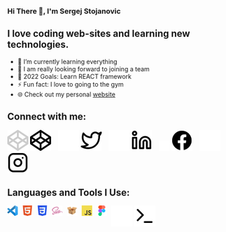 ### Hi There 👋, I'm Sergej Stojanovic

## I **love coding** web-sites and **learning** new technologies.

- 📖 I’m currently learning everything 
- 👯 I am really looking forward to joining a team
- 🥅 2022 Goals: Learn REACT framework
- ⚡ Fun fact: I love to going to the gym
- 🌐 Check out my personal [website]

## Connect with me:

[![codepen](./images/socials/codepen-dark.svg)](https://codepen.io/0sergej#gh-dark-mode-only)
[![codepen](./images/socials/codepen-light.svg)](https://codepen.io/0sergej#gh-light-mode-only)
&nbsp;&nbsp;
[![twitter](./images/socials/twitter-dark.svg)](https://twitter.com/es0gr#gh-dark-mode-only)
[![twitter](./images/socials/twitter-light.svg)](https://twitter.com/es0gr#gh-light-mode-only)
&nbsp;&nbsp;
[![linkedin](./images/socials/linkedin-dark.svg)](https://linkedin.com/in/sergejstojanovic#gh-dark-mode-only)
[![linkedin](./images/socials/linkedin-light.svg)](https://linkedin.com/in/sergejstojanovic#gh-light-mode-only)
&nbsp;&nbsp;
[![facebook](./images/socials/facebook-dark.png)](https://fb.com/sergejstojanovic#gh-dark-mode-only)
[![facebook](./images/socials/facebook-light.svg)](https://fb.com/sergejstojanovic#gh-light-mode-only)
&nbsp;&nbsp;
[![instagram](./images/socials/instagram-dark.svg)](https://instagram.com/jegres00#gh-dark-mode-only)
[![instagram](./images/socials/instagram-light.svg)](https://instagram.com/jegres00#gh-light-mode-only)

## Languages and Tools I Use:

[<img align="left" alt="vscode" width="24px" src="./images/tools/vscode.svg" style="padding-right:10px;" />][vscode]

[<img align="left" alt="html5" width="24px" src="./images/tools/html5.svg" style="padding-right:10px;" />][html5]

[<img align="left" alt="css3" width="24px" src="./images/tools/css3.svg" style="padding-right:10px;" />][css3]

[<img align="left" alt="sass" width="24px" src="./images/tools/sass.svg" style="padding-right:10px;" />][sass]

[<img align="left" alt="parcel" width="24px" src="./images/tools/parcel.svg" style="padding-right:10px;" />][parcel]

[<img align="left" alt="javascript" width="24px" src="./images/tools/javascript.svg" style="padding-right:10px;" />][javascript]

[<img align="left" alt="figma" width="24px" src="./images/tools/figma.svg" style="padding-right:10px;" />][figma]

[![git](./images/tools/git-dark.svg)](https://git-scm.com/#gh-dark-mode-only)
[![git](./images/tools/git-light.svg)](https://git-scm.com/#gh-light-mode-only)
&nbsp;&nbsp;

[website]: https://6258617370117e209327df5f--ephemeral-gelato-f1f98f.netlify.app/
[codepen]: https://codepen.io/0sergej
[facebook]: https://fb.com/sergejstojanovic
[twitter]: https://twitter.com/es0gr
[instagram]: https://instagram.com/jegres00
[linkedin]: https://linkedin.com/in/sergejstojanovic
[vscode]: https://code.visualstudio.com/
[html5]: https://developer.mozilla.org/en-US/docs/Web/HTML
[css3]: https://developer.mozilla.org/en-US/docs/Web/CSS
[tailwind]: https://tailwindcss.com/
[sass]: https://sass-lang.com
[parcel]: https://parceljs.org/
[javascript]: https://developer.mozilla.org/en-US/docs/Web/JavaScript
[figma]: https://www.figma.com/
[git]: https://git-scm.com/